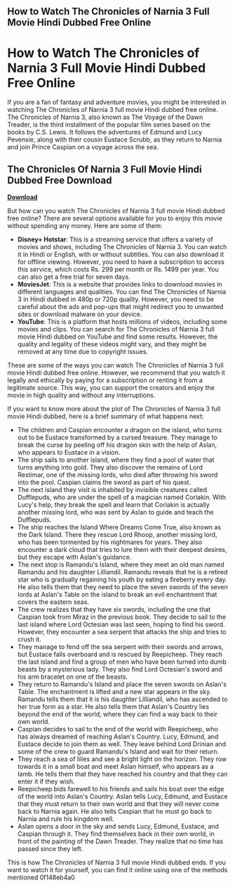 ## How to Watch The Chronicles of Narnia 3 Full Movie Hindi Dubbed Free Online

  
# How to Watch The Chronicles of Narnia 3 Full Movie Hindi Dubbed Free Online
 
If you are a fan of fantasy and adventure movies, you might be interested in watching The Chronicles of Narnia 3 full movie Hindi dubbed free online. The Chronicles of Narnia 3, also known as The Voyage of the Dawn Treader, is the third installment of the popular film series based on the books by C.S. Lewis. It follows the adventures of Edmund and Lucy Pevensie, along with their cousin Eustace Scrubb, as they return to Narnia and join Prince Caspian on a voyage across the sea.
 
## The Chronicles Of Narnia 3 Full Movie Hindi Dubbed Free Download


[**Download**](https://www.google.com/url?q=https%3A%2F%2Fbytlly.com%2F2tKNZD&sa=D&sntz=1&usg=AOvVaw3B0VDk8HLaUhEVTD00LO53)

 
But how can you watch The Chronicles of Narnia 3 full movie Hindi dubbed free online? There are several options available for you to enjoy this movie without spending any money. Here are some of them:
 
- **Disney+ Hotstar**: This is a streaming service that offers a variety of movies and shows, including The Chronicles of Narnia 3. You can watch it in Hindi or English, with or without subtitles. You can also download it for offline viewing. However, you need to have a subscription to access this service, which costs Rs. 299 per month or Rs. 1499 per year. You can also get a free trial for seven days.
- **MoviesJet**: This is a website that provides links to download movies in different languages and qualities. You can find The Chronicles of Narnia 3 in Hindi dubbed in 480p or 720p quality. However, you need to be careful about the ads and pop-ups that might redirect you to unwanted sites or download malware on your device.
- **YouTube**: This is a platform that hosts millions of videos, including some movies and clips. You can search for The Chronicles of Narnia 3 full movie Hindi dubbed on YouTube and find some results. However, the quality and legality of these videos might vary, and they might be removed at any time due to copyright issues.

These are some of the ways you can watch The Chronicles of Narnia 3 full movie Hindi dubbed free online. However, we recommend that you watch it legally and ethically by paying for a subscription or renting it from a legitimate source. This way, you can support the creators and enjoy the movie in high quality and without any interruptions.
  
If you want to know more about the plot of The Chronicles of Narnia 3 full movie Hindi dubbed, here is a brief summary of what happens next:

- The children and Caspian encounter a dragon on the island, who turns out to be Eustace transformed by a cursed treasure. They manage to break the curse by peeling off his dragon skin with the help of Aslan, who appears to Eustace in a vision.
- The ship sails to another island, where they find a pool of water that turns anything into gold. They also discover the remains of Lord Restimar, one of the missing lords, who died after throwing his sword into the pool. Caspian claims the sword as part of his quest.
- The next island they visit is inhabited by invisible creatures called Dufflepuds, who are under the spell of a magician named Coriakin. With Lucy's help, they break the spell and learn that Coriakin is actually another missing lord, who was sent by Aslan to guide and teach the Dufflepuds.
- The ship reaches the Island Where Dreams Come True, also known as the Dark Island. There they rescue Lord Rhoop, another missing lord, who has been tormented by his nightmares for years. They also encounter a dark cloud that tries to lure them with their deepest desires, but they escape with Aslan's guidance.
- The next stop is Ramandu's Island, where they meet an old man named Ramandu and his daughter Lilliandil. Ramandu reveals that he is a retired star who is gradually regaining his youth by eating a fireberry every day. He also tells them that they need to place the seven swords of the seven lords at Aslan's Table on the island to break an evil enchantment that covers the eastern seas.
- The crew realizes that they have six swords, including the one that Caspian took from Miraz in the previous book. They decide to sail to the last island where Lord Octesian was last seen, hoping to find his sword. However, they encounter a sea serpent that attacks the ship and tries to crush it.
- They manage to fend off the sea serpent with their swords and arrows, but Eustace falls overboard and is rescued by Reepicheep. They reach the last island and find a group of men who have been turned into dumb beasts by a mysterious lady. They also find Lord Octesian's sword and his arm bracelet on one of the beasts.
- They return to Ramandu's Island and place the seven swords on Aslan's Table. The enchantment is lifted and a new star appears in the sky. Ramandu tells them that it is his daughter Lilliandil, who has ascended to her true form as a star. He also tells them that Aslan's Country lies beyond the end of the world, where they can find a way back to their own world.
- Caspian decides to sail to the end of the world with Reepicheep, who has always dreamed of reaching Aslan's Country. Lucy, Edmund, and Eustace decide to join them as well. They leave behind Lord Drinian and some of the crew to guard Ramandu's Island and wait for their return.
- They reach a sea of lilies and see a bright light on the horizon. They row towards it in a small boat and meet Aslan himself, who appears as a lamb. He tells them that they have reached his country and that they can enter it if they wish.
- Reepicheep bids farewell to his friends and sails his boat over the edge of the world into Aslan's Country. Aslan tells Lucy, Edmund, and Eustace that they must return to their own world and that they will never come back to Narnia again. He also tells Caspian that he must go back to Narnia and rule his kingdom well.
- Aslan opens a door in the sky and sends Lucy, Edmund, Eustace, and Caspian through it. They find themselves back in their own world, in front of the painting of the Dawn Treader. They realize that no time has passed since they left.

This is how The Chronicles of Narnia 3 full movie Hindi dubbed ends. If you want to watch it for yourself, you can find it online using one of the methods mentioned
 0f148eb4a0
